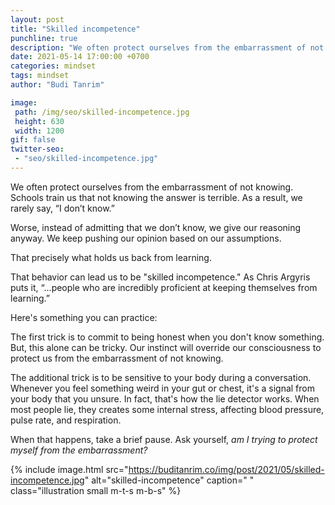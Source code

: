 ```yaml
---
layout: post
title: "Skilled incompetence"
punchline: true
description: "We often protect ourselves from the embarrassment of not knowing."
date: 2021-05-14 17:00:00 +0700
categories: mindset
tags: mindset
author: "Budi Tanrim"

image:
 path: /img/seo/skilled-incompetence.jpg
 height: 630
 width: 1200
gif: false
twitter-seo: 
 - "seo/skilled-incompetence.jpg"
---
```


We often protect ourselves from the embarrassment of not knowing. Schools train us that not knowing the answer is terrible. As a result, we rarely say, “I don’t know.”

Worse, instead of admitting that we don’t know, we give our reasoning anyway. We keep pushing our opinion based on our assumptions.

That precisely what holds us back from learning.

That behavior can lead us to be "skilled incompetence." As Chris Argyris puts it, “...people who are incredibly proficient at keeping themselves from learning.”

Here's something you can practice:

The first trick is to commit to being honest when you don't know something. But, this alone can be tricky. Our instinct will override our consciousness to protect us from the embarrassment of not knowing.

The additional trick is to be sensitive to your body during a conversation. Whenever you feel something weird in your gut or chest, it's a signal from your body that you unsure. In fact, that's how the lie detector works. When most people lie, they creates some internal stress, affecting blood pressure, pulse rate, and respiration.

When that happens, take a brief pause. Ask yourself, _am I trying to protect myself from the embarrassment?_


{% include image.html 
src="https://buditanrim.co/img/post/2021/05/skilled-incompetence.jpg" 
alt="skilled-incompetence" 
caption=" "
class="illustration small m-t-s m-b-s" %}